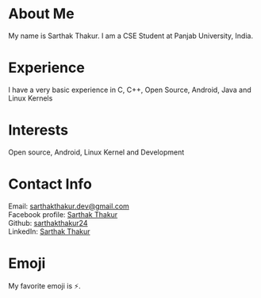 # About Me
My name is Sarthak Thakur. I am a CSE Student at Panjab University, India.
# Experience
I have a very basic experience in C, C++, Open Source, Android, Java and Linux Kernels
# Interests
Open source, Android, Linux Kernel and Development
# Contact Info
Email: [sarthakthakur.dev@gmail.com](mailto:sarthakthakur.dev@gmail.com)  
Facebook profile: [Sarthak Thakur](https://www.facebook.com/sarthakthakur24)  
Github: [sarthakthakur24](https://github.com/sarthakthakur24)  
LinkedIn: [Sarthak Thakur](https://www.linkedin.com/in/sarthak-thakur-ab7461150/)
# Emoji
My favorite emoji is :zap:.
